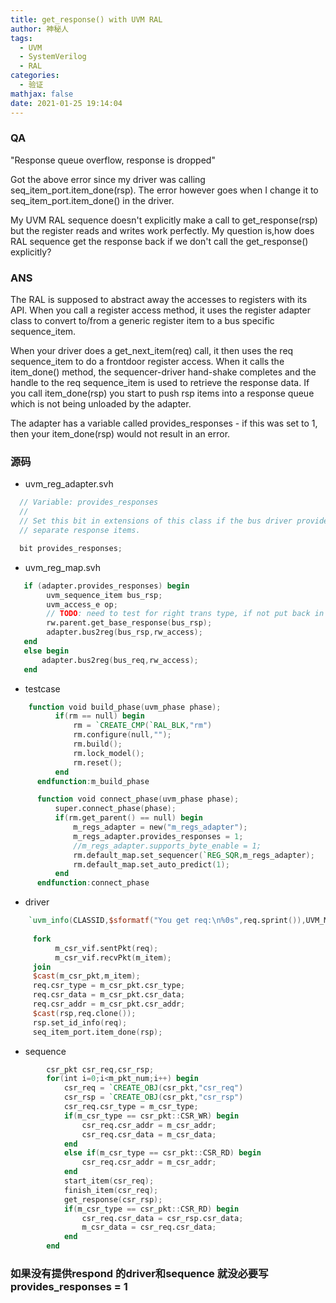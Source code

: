 ```yaml
---
title: get_response() with UVM RAL
author: 神秘人
tags:
  - UVM
  - SystemVerilog
  - RAL
categories:
  - 验证
mathjax: false
date: 2021-01-25 19:14:04
---
```




### QA

"Response queue overflow, response is dropped"

Got the above error since my driver was calling seq_item_port.item_done(rsp). The error however goes when I change it to seq_item_port.item_done() in the driver.

My UVM RAL sequence doesn't explicitly make a call to get_response(rsp) but the register reads and writes work perfectly. My question is,how does RAL sequence get the response back if we don't call the get_response() explicitly?



### ANS

The RAL is supposed to abstract away the accesses to registers with its API. When you call a register access method, it uses the register adapter class to convert to/from a generic register item to a bus specific sequence_item.

When your driver does a get_next_item(req) call, it then uses the req sequence_item to do a frontdoor register access. When it calls the item_done() method, the sequencer-driver hand-shake completes and the handle to the req sequence_item is used to retrieve the response data. If you call item_done(rsp) you start to push rsp items into a response queue which is not being unloaded by the adapter.

The adapter has a variable called provides_responses - if this was set to 1, then your item_done(rsp) would not result in an error.



### 源码

* uvm_reg_adapter.svh

```verilog 
  // Variable: provides_responses
  //
  // Set this bit in extensions of this class if the bus driver provides
  // separate response items.

  bit provides_responses; 
```

* uvm_reg_map.svh

```verilog 
   if (adapter.provides_responses) begin
        uvm_sequence_item bus_rsp;
        uvm_access_e op;
        // TODO: need to test for right trans type, if not put back in q
        rw.parent.get_base_response(bus_rsp);
        adapter.bus2reg(bus_rsp,rw_access);
   end
   else begin
       adapter.bus2reg(bus_req,rw_access);
   end
```

* testcase

``` verilog
    function void build_phase(uvm_phase phase);
          if(rm == null) begin
              rm = `CREATE_CMP(`RAL_BLK,"rm")
              rm.configure(null,"");
              rm.build();
              rm.lock_model();
              rm.reset();
          end
      endfunction:m_build_phase

      function void connect_phase(uvm_phase phase);
          super.connect_phase(phase);
          if(rm.get_parent() == null) begin
              m_regs_adapter = new("m_regs_adapter");
              m_regs_adapter.provides_responses = 1;
              //m_regs_adapter.supports_byte_enable = 1;
              rm.default_map.set_sequencer(`REG_SQR,m_regs_adapter);
              rm.default_map.set_auto_predict(1);
          end
      endfunction:connect_phase
```

* driver

```verilog
    `uvm_info(CLASSID,$sformatf("You get req:\n%0s",req.sprint()),UVM_MEDIUM);
   
     fork
          m_csr_vif.sentPkt(req);
          m_csr_vif.recvPkt(m_item);
     join
     $cast(m_csr_pkt,m_item);
     req.csr_type = m_csr_pkt.csr_type;
     req.csr_data = m_csr_pkt.csr_data;
     req.csr_addr = m_csr_pkt.csr_addr;
     $cast(rsp,req.clone());
     rsp.set_id_info(req);
     seq_item_port.item_done(rsp);

```
* sequence

```verilog
        csr_pkt csr_req,csr_rsp;
        for(int i=0;i<m_pkt_num;i++) begin
            csr_req = `CREATE_OBJ(csr_pkt,"csr_req")
            csr_rsp = `CREATE_OBJ(csr_pkt,"csr_rsp")
            csr_req.csr_type = m_csr_type;
            if(m_csr_type == csr_pkt::CSR_WR) begin
                csr_req.csr_addr = m_csr_addr;
                csr_req.csr_data = m_csr_data;
            end
            else if(m_csr_type == csr_pkt::CSR_RD) begin
                csr_req.csr_addr = m_csr_addr;
            end
            start_item(csr_req);
            finish_item(csr_req);
            get_response(csr_rsp);
            if(m_csr_type == csr_pkt::CSR_RD) begin
                csr_req.csr_data = csr_rsp.csr_data;
                m_csr_data = csr_req.csr_data;
            end
        end

```

### 如果没有提供respond 的driver和sequence 就没必要写provides_responses = 1